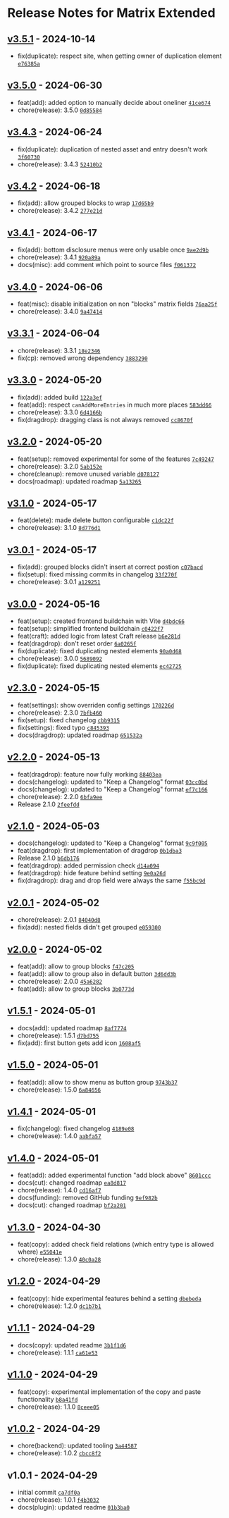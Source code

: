 # Release Notes for Matrix Extended

## [v3.5.1] - 2024-10-14

- fix(duplicate): respect site, when getting owner of duplication element [`e76385a`](https://github.com/vandres/craft-matrix-extended/commit/e76385a3afe5eba07b10c6bee5676e3481a2a6f1)

## [v3.5.0] - 2024-06-30

- feat(add): added option to manually decide about oneliner [`41ce674`](https://github.com/vandres/craft-matrix-extended/commit/41ce6743a82b7f7690f9479ce3d1e0384cf3ded7)
- chore(release): 3.5.0 [`0d85584`](https://github.com/vandres/craft-matrix-extended/commit/0d85584e952bbb9bce01f5579e968086fee6fb07)

## [v3.4.3] - 2024-06-24

- fix(duplicate): duplication of nested asset and entry doesn't work [`3f60730`](https://github.com/vandres/craft-matrix-extended/commit/3f607304516ae04e415ee2e78635b46a1fc2b9c1)
- chore(release): 3.4.3 [`52410b2`](https://github.com/vandres/craft-matrix-extended/commit/52410b2ae265a8bec8f272861f5cc8f89480f761)

## [v3.4.2] - 2024-06-18

- fix(add): allow grouped blocks to wrap [`17d65b9`](https://github.com/vandres/craft-matrix-extended/commit/17d65b96836e5dc4b09bc9c29b0347948a111f01)
- chore(release): 3.4.2 [`277e21d`](https://github.com/vandres/craft-matrix-extended/commit/277e21dbc96bdbb4ecfc74cf6825c6bba81662ab)

## [v3.4.1] - 2024-06-17

- fix(add): bottom disclosure menus were only usable once [`9ae2d9b`](https://github.com/vandres/craft-matrix-extended/commit/9ae2d9b1d8c3373ecab0ba5933726ce7102eded5)
- chore(release): 3.4.1 [`920a89a`](https://github.com/vandres/craft-matrix-extended/commit/920a89a92131f95bc76da736c7e9d3b99ca970e9)
- docs(misc): add comment which point to source files [`f061372`](https://github.com/vandres/craft-matrix-extended/commit/f061372b55a54222543b94ee3ee9d9b429b6067b)

## [v3.4.0] - 2024-06-06

- feat(misc): disable initialization on non "blocks" matrix fields [`76aa25f`](https://github.com/vandres/craft-matrix-extended/commit/76aa25ffa77ee9838d8de77d97d9033a1ebbedf0)
- chore(release): 3.4.0 [`9a47414`](https://github.com/vandres/craft-matrix-extended/commit/9a4741450135fc01045964c096f05d60c37e098a)

## [v3.3.1] - 2024-06-04

- chore(release): 3.3.1 [`18e2346`](https://github.com/vandres/craft-matrix-extended/commit/18e23466c6669e8a8742076f2472e692b71356f7)
- fix(cp): removed wrong dependency [`3883290`](https://github.com/vandres/craft-matrix-extended/commit/3883290a36fec0470c09c72e2b4626c3c09b25ec)

## [v3.3.0] - 2024-05-20

- fix(add): added build [`122a3ef`](https://github.com/vandres/craft-matrix-extended/commit/122a3ef1731c249f80bf190a52374facc556f49b)
- feat(add): respect `canAddMoreEntries` in much more places [`583dd66`](https://github.com/vandres/craft-matrix-extended/commit/583dd668d9586e4573339fd288f6ebed77feba86)
- chore(release): 3.3.0 [`6d4166b`](https://github.com/vandres/craft-matrix-extended/commit/6d4166b04a60d7c2d8e435fc59024053ddb80c3d)
- fix(dragdrop): dragging class is not always removed [`cc8670f`](https://github.com/vandres/craft-matrix-extended/commit/cc8670fe707c05d3bd1e39b6c5670318be715a05)

## [v3.2.0] - 2024-05-20

- feat(setup): removed experimental for some of the features [`7c49247`](https://github.com/vandres/craft-matrix-extended/commit/7c492478385fc2da72761ee84c98eace2a73f4b6)
- chore(release): 3.2.0 [`5ab152e`](https://github.com/vandres/craft-matrix-extended/commit/5ab152ed53c418f620c741cdec4438e9b10eee1c)
- chore(cleanup): remove unused variable [`d078127`](https://github.com/vandres/craft-matrix-extended/commit/d078127378af1811923ff9df4128e455866e5952)
- docs(roadmap): updated roadmap [`5a13265`](https://github.com/vandres/craft-matrix-extended/commit/5a13265194a6e56f0ab7a2445e87e6f6b9f6eb36)

## [v3.1.0] - 2024-05-17

- feat(delete): made delete button configurable [`c1dc22f`](https://github.com/vandres/craft-matrix-extended/commit/c1dc22fae934844049280236aaf158d5cf1016d2)
- chore(release): 3.1.0 [`8d776d1`](https://github.com/vandres/craft-matrix-extended/commit/8d776d1ca6fd41e469bea6a6db7d54b005ac62c7)

## [v3.0.1] - 2024-05-17

- fix(add): grouped blocks didn't insert at correct postion [`c07bacd`](https://github.com/vandres/craft-matrix-extended/commit/c07bacdfbc9a8a471b78429361f20c808602b27d)
- fix(setup): fixed missing commits in changelog [`33f270f`](https://github.com/vandres/craft-matrix-extended/commit/33f270fa19e675d61795d2f66ae1b417ffe48372)
- chore(release): 3.0.1 [`a129251`](https://github.com/vandres/craft-matrix-extended/commit/a1292513f07b0eef88eb7f66de2f647fc469da14)

## [v3.0.0] - 2024-05-16

- feat(setup): created frontend buildchain with Vite [`d4bdc66`](https://github.com/vandres/craft-matrix-extended/commit/d4bdc66e8093eebfecbe74840e444f4d77184235)
- feat(setup): simplified frontend buildchain [`c0422f7`](https://github.com/vandres/craft-matrix-extended/commit/c0422f7c9b899e5387bc6043dd71fbd5629c9cb1)
- feat(craft): added logic from latest Craft release [`b6e281d`](https://github.com/vandres/craft-matrix-extended/commit/b6e281d5ab5cc91f0afa11a14e7a0ddafbb3b662)
- feat(dragdrop): don't reset order [`6a0265f`](https://github.com/vandres/craft-matrix-extended/commit/6a0265f66291c4c0a0ffdbf19a437ad2f8250b64)
- fix(duplicate): fixed duplicating nested elements [`90a0d68`](https://github.com/vandres/craft-matrix-extended/commit/90a0d68c54645216cf89937b97a875af6c1d01bf)
- chore(release): 3.0.0 [`5689092`](https://github.com/vandres/craft-matrix-extended/commit/56890926b0edfae6880a428adbe801d194f5eabf)
- fix(duplicate): fixed duplicating nested elements [`ec42725`](https://github.com/vandres/craft-matrix-extended/commit/ec4272556545edc78fac06c5e76d98f19bb9d0db)

## [v2.3.0] - 2024-05-15

- feat(settings): show overriden config settings [`170226d`](https://github.com/vandres/craft-matrix-extended/commit/170226d5e2e6834037b136022dc85ff10568b664)
- chore(release): 2.3.0 [`7bfb460`](https://github.com/vandres/craft-matrix-extended/commit/7bfb460d7b690e3eb9198c480ddb4b71894a1e5f)
- fix(setup): fixed changelog [`cbb9315`](https://github.com/vandres/craft-matrix-extended/commit/cbb93150db6b274e22213deae5c281f08be7c3ce)
- fix(settings): fixed typo [`c845393`](https://github.com/vandres/craft-matrix-extended/commit/c8453932c28c93cb8005acd35f493815af9de8e9)
- docs(dragdrop): updated roadmap [`651532a`](https://github.com/vandres/craft-matrix-extended/commit/651532a45324127a17dff41f9c0f1f19f60b3502)

## [v2.2.0] - 2024-05-13

- feat(dragdrop): feature now fully working [`88403ea`](https://github.com/vandres/craft-matrix-extended/commit/88403ead8cc5d7eae41aa3cd81e50ce840aabadd)
- docs(changelog): updated to "Keep a Changelog" format [`03cc0bd`](https://github.com/vandres/craft-matrix-extended/commit/03cc0bd71c1deb4bddf8d85980010775a82f9cc5)
- docs(changelog): updated to "Keep a Changelog" format [`ef7c166`](https://github.com/vandres/craft-matrix-extended/commit/ef7c166fd8b7eb9b7a41ac97b7f3798b5732101f)
- chore(release): 2.2.0 [`6bfa9ee`](https://github.com/vandres/craft-matrix-extended/commit/6bfa9eee8af8d65d7e65527a419fc68d27fc151a)
- Release 2.1.0 [`2feefdd`](https://github.com/vandres/craft-matrix-extended/commit/2feefddac530f90a256e1b288813b8197e5dc16c)

## [v2.1.0] - 2024-05-03

- docs(changelog): updated to "Keep a Changelog" format [`9c9f005`](https://github.com/vandres/craft-matrix-extended/commit/9c9f005b103a8a47e221ccfe90aedd6735165319)
- feat(dragdrop): first implementation of dragdrop [`0b1dba3`](https://github.com/vandres/craft-matrix-extended/commit/0b1dba31a5d5d06810c260cc34fd7d2e6ecad592)
- Release 2.1.0 [`b6db176`](https://github.com/vandres/craft-matrix-extended/commit/b6db1768e59a9d777b39f7e366a81b09f8a9fdb2)
- feat(dragdrop): added permission check [`d14a094`](https://github.com/vandres/craft-matrix-extended/commit/d14a094851c3761034458c18a1179b2891136b29)
- feat(dragdrop): hide feature behind setting [`9e0a26d`](https://github.com/vandres/craft-matrix-extended/commit/9e0a26d0f02ac2b3c482801e6c143e34b956a9be)
- fix(dragdrop): drag and drop field were always the same [`f55bc9d`](https://github.com/vandres/craft-matrix-extended/commit/f55bc9dc5795a6e8871a3fd1b25c2ef5f283e284)

## [v2.0.1] - 2024-05-02

- chore(release): 2.0.1 [`84040d8`](https://github.com/vandres/craft-matrix-extended/commit/84040d891d2c760db863a24ac16ca08715a8db5b)
- fix(add): nested fields didn't get grouped [`e059300`](https://github.com/vandres/craft-matrix-extended/commit/e05930050980133b2d52960cbaaab25ccb2e1007)

## [v2.0.0] - 2024-05-02

- feat(add): allow to group blocks [`f47c205`](https://github.com/vandres/craft-matrix-extended/commit/f47c205726b990cec5c953ab489ce185f3b2ceec)
- feat(add): allow to group also in default button [`3d6dd3b`](https://github.com/vandres/craft-matrix-extended/commit/3d6dd3b57849348d43a8a413a8294a4e93e3008e)
- chore(release): 2.0.0 [`45a6282`](https://github.com/vandres/craft-matrix-extended/commit/45a6282ee229862da6082a1f7e48de3903b8ca99)
- feat(add): allow to group blocks [`3b0773d`](https://github.com/vandres/craft-matrix-extended/commit/3b0773d4bd4271dec825d32bdadf29b7a990cd50)

## [v1.5.1] - 2024-05-01

- docs(add): updated roadmap [`8af7774`](https://github.com/vandres/craft-matrix-extended/commit/8af7774140d7da01e7482539e4fc4df7956b8b56)
- chore(release): 1.5.1 [`d7bd755`](https://github.com/vandres/craft-matrix-extended/commit/d7bd755d98c1969957a0aee2146fd898227d1f93)
- fix(add): first button gets add icon [`1608af5`](https://github.com/vandres/craft-matrix-extended/commit/1608af54f57807b98284f6b1900debb34510c285)

## [v1.5.0] - 2024-05-01

- feat(add): allow to show menu as button group [`9743b37`](https://github.com/vandres/craft-matrix-extended/commit/9743b374d49bca3fcee6a77f22efbb6655323ed9)
- chore(release): 1.5.0 [`6a84656`](https://github.com/vandres/craft-matrix-extended/commit/6a8465622d8d8705a6ec837adfdeda661df53fb7)

## [v1.4.1] - 2024-05-01

- fix(changelog): fixed changelog [`4189e08`](https://github.com/vandres/craft-matrix-extended/commit/4189e088d5264b5f2121eb605976e53727b7ab46)
- chore(release): 1.4.0 [`aabfa57`](https://github.com/vandres/craft-matrix-extended/commit/aabfa57f8e7cc6ea45b1c09bfd57093b155a8e9a)

## [v1.4.0] - 2024-05-01

- feat(add): added experimental function "add block above" [`8601ccc`](https://github.com/vandres/craft-matrix-extended/commit/8601ccca0c1836834cdfda8e4c7aff6be46061da)
- docs(cut): changed roadmap [`ea8d817`](https://github.com/vandres/craft-matrix-extended/commit/ea8d81791fda0da23c40ac321ba2f51c5d391d3e)
- chore(release): 1.4.0 [`cd16af7`](https://github.com/vandres/craft-matrix-extended/commit/cd16af7362c5ddef6c425983e20a38272651baa8)
- docs(funding): removed GitHub funding [`9ef982b`](https://github.com/vandres/craft-matrix-extended/commit/9ef982bc4150b9a72e112c1173c3dc09fdad4181)
- docs(cut): changed roadmap [`bf2a201`](https://github.com/vandres/craft-matrix-extended/commit/bf2a20196bc984a0ca0e215721f77927c9291dbb)

## [v1.3.0] - 2024-04-30

- feat(copy): added check field relations (which entry type is allowed where) [`e55041e`](https://github.com/vandres/craft-matrix-extended/commit/e55041e9c47e9516d945e39e51c90618d36825ac)
- chore(release): 1.3.0 [`40c0a28`](https://github.com/vandres/craft-matrix-extended/commit/40c0a281cb47339ba6a6f2ee88969c8732da861b)

## [v1.2.0] - 2024-04-29

- feat(copy): hide experimental features behind a setting [`dbebeda`](https://github.com/vandres/craft-matrix-extended/commit/dbebeda887bfa601af47ccdf0d2b746c5bfe561f)
- chore(release): 1.2.0 [`dc1b7b1`](https://github.com/vandres/craft-matrix-extended/commit/dc1b7b1709722243a01a26b2ece407934e42bd1e)

## [v1.1.1] - 2024-04-29

- docs(copy): updated readme [`3b1f1d6`](https://github.com/vandres/craft-matrix-extended/commit/3b1f1d66a6511b6d07846f2ce17349be91a429db)
- chore(release): 1.1.1 [`ca61e53`](https://github.com/vandres/craft-matrix-extended/commit/ca61e530c7537d5d207035be7500584ea1488f69)

## [v1.1.0] - 2024-04-29

- feat(copy): experimental implementation of the copy and paste functionality [`b8a41fd`](https://github.com/vandres/craft-matrix-extended/commit/b8a41fd81c003ba89e9daa7ccd055d7ee6e9c108)
- chore(release): 1.1.0 [`8ceee05`](https://github.com/vandres/craft-matrix-extended/commit/8ceee059b1a16709b48151e5213381713e66cc22)

## [v1.0.2] - 2024-04-29

- chore(backend): updated tooling [`3a44587`](https://github.com/vandres/craft-matrix-extended/commit/3a44587a85ed35cdb665d4d48249463992e26e35)
- chore(release): 1.0.2 [`cbcc8f2`](https://github.com/vandres/craft-matrix-extended/commit/cbcc8f26acc178f860d2eb00104868ff33e90fe8)

## v1.0.1 - 2024-04-29

- initial commit [`ca7df0a`](https://github.com/vandres/craft-matrix-extended/commit/ca7df0ae9a845bf43eb593645293190638533fd9)
- chore(release): 1.0.1 [`f4b3032`](https://github.com/vandres/craft-matrix-extended/commit/f4b30323e0839adb11447fe11150b609bfeaa8f6)
- docs(plugin): updated readme [`01b3ba0`](https://github.com/vandres/craft-matrix-extended/commit/01b3ba090a7a79464cfb919a73480d8525e927fe)

[v3.5.1]: https://github.com/vandres/craft-matrix-extended/compare/v3.5.0...v3.5.1
[v3.5.0]: https://github.com/vandres/craft-matrix-extended/compare/v3.4.3...v3.5.0
[v3.4.3]: https://github.com/vandres/craft-matrix-extended/compare/v3.4.2...v3.4.3
[v3.4.2]: https://github.com/vandres/craft-matrix-extended/compare/v3.4.1...v3.4.2
[v3.4.1]: https://github.com/vandres/craft-matrix-extended/compare/v3.4.0...v3.4.1
[v3.4.0]: https://github.com/vandres/craft-matrix-extended/compare/v3.3.1...v3.4.0
[v3.3.1]: https://github.com/vandres/craft-matrix-extended/compare/v3.3.0...v3.3.1
[v3.3.0]: https://github.com/vandres/craft-matrix-extended/compare/v3.2.0...v3.3.0
[v3.2.0]: https://github.com/vandres/craft-matrix-extended/compare/v3.1.0...v3.2.0
[v3.1.0]: https://github.com/vandres/craft-matrix-extended/compare/v3.0.1...v3.1.0
[v3.0.1]: https://github.com/vandres/craft-matrix-extended/compare/v3.0.0...v3.0.1
[v3.0.0]: https://github.com/vandres/craft-matrix-extended/compare/v2.3.0...v3.0.0
[v2.3.0]: https://github.com/vandres/craft-matrix-extended/compare/v2.2.0...v2.3.0
[v2.2.0]: https://github.com/vandres/craft-matrix-extended/compare/v2.1.0...v2.2.0
[v2.1.0]: https://github.com/vandres/craft-matrix-extended/compare/v2.0.1...v2.1.0
[v2.0.1]: https://github.com/vandres/craft-matrix-extended/compare/v2.0.0...v2.0.1
[v2.0.0]: https://github.com/vandres/craft-matrix-extended/compare/v1.5.1...v2.0.0
[v1.5.1]: https://github.com/vandres/craft-matrix-extended/compare/v1.5.0...v1.5.1
[v1.5.0]: https://github.com/vandres/craft-matrix-extended/compare/v1.4.1...v1.5.0
[v1.4.1]: https://github.com/vandres/craft-matrix-extended/compare/v1.4.0...v1.4.1
[v1.4.0]: https://github.com/vandres/craft-matrix-extended/compare/v1.3.0...v1.4.0
[v1.3.0]: https://github.com/vandres/craft-matrix-extended/compare/v1.2.0...v1.3.0
[v1.2.0]: https://github.com/vandres/craft-matrix-extended/compare/v1.1.1...v1.2.0
[v1.1.1]: https://github.com/vandres/craft-matrix-extended/compare/v1.1.0...v1.1.1
[v1.1.0]: https://github.com/vandres/craft-matrix-extended/compare/v1.0.2...v1.1.0
[v1.0.2]: https://github.com/vandres/craft-matrix-extended/compare/v1.0.1...v1.0.2
